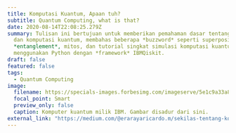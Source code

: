 ```yaml
---
title: Komputasi Kuantum, Apaan tuh?
subtitle: Quantum Computing, what is that?
date: 2020-08-14T22:08:25.279Z
summary: Tulisan ini bertujuan untuk memberikan pemahaman dasar tentang komputer
  dan komputasi kuantum, membahas beberapa *buzzword* seperti superposisi dan
  *entanglement*, mitos, dan tutorial singkat simulasi komputasi kuantum
  menggunakan Python dengan *framework* IBMQiskit.
draft: false
featured: false
tags:
  - Quantum Computing
image:
  filename: https://specials-images.forbesimg.com/imageserve/5e1c9a33a854780006e868cc/960x0.jpg?fit=scale
  focal_point: Smart
  preview_only: false
  caption: Komputer kuantum milik IBM. Gambar disadur dari sini.
external_link: "https://medium.com/@erarayaricardo.m/sekilas-tentang-komputasi-kuantum-16a33cd4f86b"
---
```

